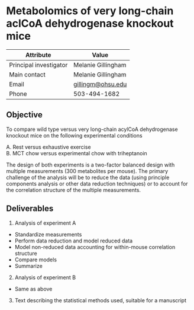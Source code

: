 # Metabolomics of very long-chain aclCoA dehydrogenase knockout mice

Attribute | Value
---|---
Principal investigator | Melanie Gillingham
Main contact | Melanie Gillingham
Email | gillingm@ohsu.edu
Phone | 503-494-1682


## Objective

To compare wild type versus very long-chain acylCoA dehydrogenase knockout mice on the following experimental conditions

A. Rest versus exhaustive exercise  
B. MCT chow versus experimental chow with triheptanoin  

The design of both experiments is a two-factor balanced design with multiple measurements (300 metabolites per mouse). 
The primary challenge of the analysis will be to reduce the data (using principle components analysis or other data reduction techniques) or to account for the correlation structure of the multiple measurements.


## Deliverables

1. Analysis of experiment A
  * Standardize measurements
  * Perform data reduction and model reduced data
  * Model non-reduced data accounting for within-mouse correlation structure
  * Compare models
  * Summarize
2. Analysis of experiment B
  * Same as above
3. Text describing the statistical methods used, suitable for a manuscript
